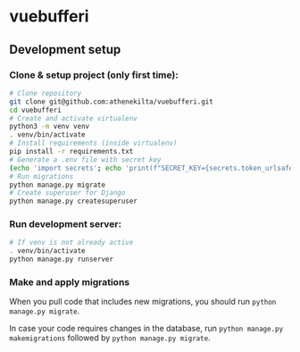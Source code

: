 # vuebufferi

## Development setup
### Clone & setup project (only first time):
```bash
# Clone repository
git clone git@github.com:athenekilta/vuebufferi.git
cd vuebufferi
# Create and activate virtualenv
python3 -m venv venv
. venv/bin/activate
# Install requirements (inside virtualenv)
pip install -r requirements.txt
# Generate a .env file with secret key
(echo 'import secrets'; echo 'print(f"SECRET_KEY={secrets.token_urlsafe()}")') | python > .env
# Run migrations
python manage.py migrate
# Create superuser for Django
python manage.py createsuperuser
```

### Run development server:
```bash
# If venv is not already active
. venv/bin/activate
python manage.py runserver
```

### Make and apply migrations
When you pull code that includes new migrations, you should run `python manage.py migrate`.

In case your code requires changes in the database, run `python manage.py makemigrations` followed by `python manage.py migrate`.